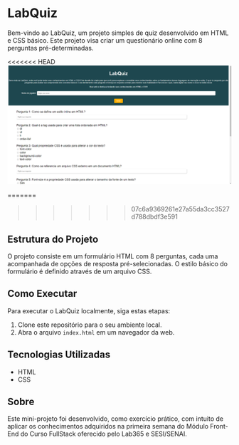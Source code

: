 # LabQuiz

Bem-vindo ao LabQuiz, um projeto simples de quiz desenvolvido em HTML e CSS básico. Este projeto visa criar um questionário online com 8 perguntas pré-determinadas.

<<<<<<< HEAD
![Imagem do site LarPet](/img/Imagem1.png)

=======
>>>>>>> 07c6a9369261e27a55da3cc3527d788dbdf3e591
## Estrutura do Projeto

O projeto consiste em um formulário HTML com 8 perguntas, cada uma acompanhada de opções de resposta pré-selecionadas. O estilo básico do formulário é definido através de um arquivo CSS.

## Como Executar

Para executar o LabQuiz localmente, siga estas etapas:

1. Clone este repositório para o seu ambiente local.
2. Abra o arquivo `index.html` em um navegador da web.

## Tecnologias Utilizadas

- HTML
- CSS

## Sobre

Este mini-projeto foi desenvolvido, como exercício prático, com intuito de aplicar os conhecimentos adquiridos na primeira semana do Módulo Front-End do Curso FullStack oferecido pelo Lab365 e SESI/SENAI.
